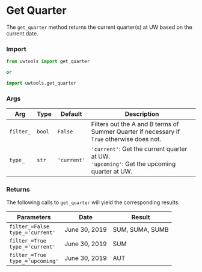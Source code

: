 # Get Quarter 

The `get_quarter` method returns the current quarter(s) at UW based on the current date.

### Import

```python
from uwtools import get_quarter

or

import uwtools.get_quarter
```

### Args

Arg | Type | Default | Description
--- | --- | --- | ---
`filter_` | `bool` | `False` | Filters out the A and B terms of Summer Quarter if necessary if `True` otherwise does not.
`type_` | `str` | `'current'` | `'current'`: Get the current quarter at UW.<br/>`'upcoming'`: Get the upcoming quarter at UW.

### Returns

The following calls to `get_quarter` will yield the corresponding results:

Parameters | Date| Result
--- | --- | ---
`filter_=False`<br/>`type_='current'` | June 30, 2019 | SUM, SUMA, SUMB
`filter_=True`<br/>`type_='current'` | June 30, 2019 | SUM
`filter_=True`<br/>`type_='upcoming'` | June 30, 2019 | AUT
